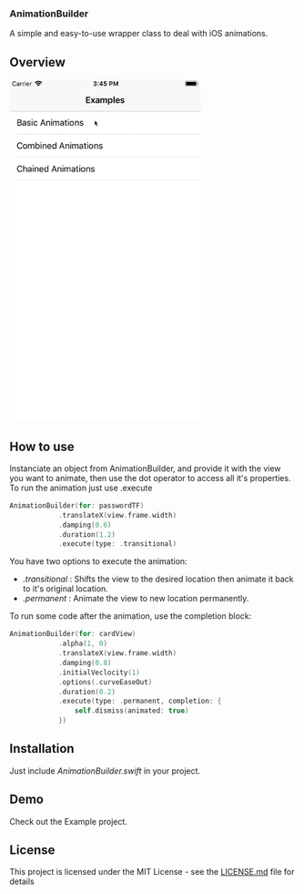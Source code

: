 ### AnimationBuilder

A simple and easy-to-use wrapper class to deal with iOS animations.

## Overview

<img src= "AnimationBuilder/Demo.gif" height= "600" />

## How to use

Instanciate an object from AnimationBuilder, and provide it with the view you want to animate, then use the dot operator to access all it's properties.
To run the animation just use .execute

```Swift
AnimationBuilder(for: passwordTF)
            .translateX(view.frame.width)
            .damping(0.6)
            .duration(1.2)
            .execute(type: .transitional)
```

You have two options to execute the animation:
  * *.transitional* : Shifts the view to the desired location then animate it back to it's original location.
  * *.permanent* : Animate the view to new location permanently.

To run some code after the animation, use the completion block:
```Swift
AnimationBuilder(for: cardView)
            .alpha(1, 0)
            .translateX(view.frame.width)
            .damping(0.8)
            .initialVeclocity(1)
            .options(.curveEaseOut)
            .duration(0.2)
            .execute(type: .permanent, completion: {
                self.dismiss(animated: true)
            })
```
## Installation

Just include  *AnimationBuilder.swift*  in your project.

## Demo

Check out the Example project.

## License

This project is licensed under the MIT License - see the [LICENSE.md](LICENSE) file for details

